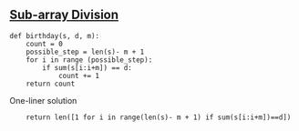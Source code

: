 ## [Sub-array Division](https://www.hackerrank.com/challenges/the-birthday-bar/problem)




```{Python}
def birthday(s, d, m):
    count = 0
    possible_step = len(s)- m + 1
    for i in range (possible_step):
        if sum(s[i:i+m]) == d:
            count += 1
    return count
```

One-liner solution

```{Python}
    return len([1 for i in range(len(s)- m + 1) if sum(s[i:i+m])==d])
```

